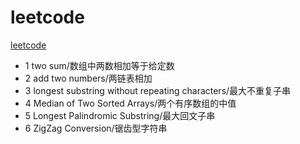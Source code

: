 # leetcode
[leetcode](https://leetcode.com/problems)
* 1 two sum/数组中两数相加等于给定数
* 2 add two numbers/两链表相加
* 3 longest substring without repeating characters/最大不重复子串
* 4 Median of Two Sorted Arrays/两个有序数组的中值
* 5 Longest Palindromic Substring/最大回文子串
* 6 ZigZag Conversion/锯齿型字符串
